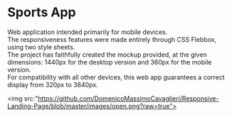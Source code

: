 # Sports App

Web application intended primarily for mobile devices.<br>
The responsiveness features were made entirely through CSS Flebbox, using two style sheets.<br>
The project has faithfully created the mockup provided, at the given dimensions: 1440px for the desktop version and 360px for the mobile version.<br>
For compatibility with all other devices, this web app guarantees a correct display from 320px to 3840px.<br>

<img src:"https://github.com/DomenicoMassimoCavaglieri/Responsive-Landing-Page/blob/master/images/open.png?raw=true">
